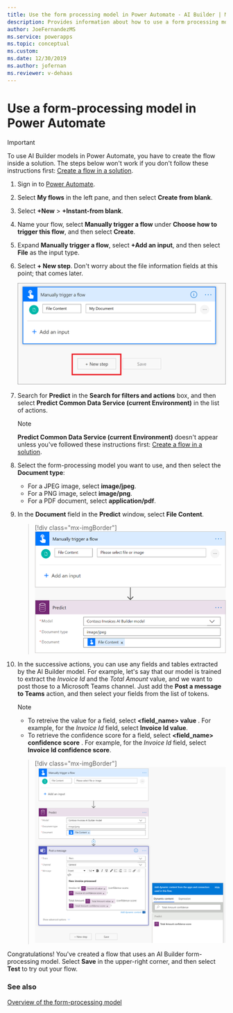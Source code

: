 ```yaml
---
title: Use the form processing model in Power Automate - AI Builder | Microsoft Docs
description: Provides information about how to use a form processing model in Power Automate
author: JoeFernandezMS
ms.service: powerapps
ms.topic: conceptual
ms.custom: 
ms.date: 12/30/2019
ms.author: jofernan
ms.reviewer: v-dehaas
---
```


# Use a form-processing model in Power Automate

 > [!IMPORTANT]
 > To use AI Builder models in Power Automate, you have to create the flow inside a solution. The steps below won't work if you don't follow these instructions first: [Create a flow in a solution](/flow/create-flow-solution).

1. Sign in to [Power Automate](https://flow.microsoft.com/).

1. Select **My flows** in the left pane, and then select **Create from blank**.

1. Select **+New** > **+Instant-from blank**.

1. Name your flow, select **Manually trigger a flow** under **Choose how to trigger this flow**, and then select **Create**.

1. Expand **Manually trigger a flow**, select **+Add an input**, and then select **File** as the input type.

1. Select **+ New step**. Don't worry about the file information fields at this point; that comes later.

    ![Expand Manually trigger a flow](media/flow-add-input.png "Expand Manually trigger a flow")

1. Search for **Predict** in the **Search for filters and actions** box, and then select **Predict Common Data Service (current Environment)** in the list of actions.

    >[!NOTE]
    > **Predict Common Data Service (current Environment)** doesn't appear unless you've followed these instructions first: [Create a flow in a solution](/flow/create-flow-solution).

1. Select the form-processing model you want to use, and then select the **Document type**:

    - For a JPEG image, select **image/jpeg**.
    - For a PNG image, select **image/png**.
    - For a PDF document, select **application/pdf**.

1. In the **Document** field in the **Predict** window, select **File Content**.

    > [!div class="mx-imgBorder"]
    > ![Select File Content](media/flow-select-file-content.png "Select File Content")

1. In the successive actions, you can use any fields and tables extracted by the AI Builder model. For example, let's say that our model is trained to extract the *Invoice Id* and the *Total Amount* value, and we want to post those to a Microsoft Teams channel. Just add the **Post a message to Teams** action, and then select your fields from the list of tokens.

    > [!NOTE]
    >- To retreive the value for a field, select **<field_name> value** . For example, for the *Invoice Id* field, select **Invoice Id value**.
    >- To retrieve the confidence score for a field, select **<field_name> confidence score** . For example, for the *Invoice Id* field, select **Invoice Id confidence score**.

    > [!div class="mx-imgBorder"]
    > ![Form-processing flow overview](media/flow-fp-overview.png "Form-processing flow overview")

Congratulations! You've created a flow that uses an AI Builder form-processing model. Select **Save** in the upper-right corner, and then select **Test** to try out your flow.

### See also

[Overview of the form-processing model](form-processing-model-overview.md)
